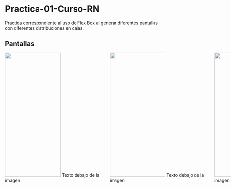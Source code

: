 # Practica-01-Curso-RN
Practica correspondiente al uso de Flex Box al generar diferentes pantallas con diferentes distribuciones en cajas. 

<h2> Pantallas </h2>




<style type="text/css">
#contenedor_principal{
width:1024px;
height:auto;
position:relative;
margin:auto;
}
.contenedor_imagen_texto{
width:335px;
height:auto;
position:relative;
display:inline-block;
vertical-align:top;
overflow:hidden;
}
.imagen, .texto{
width:100%;
height:auto;
position:relative;
display:inline;
}
.texto{
height:auto;
text-align:center
}
</style>

<div id="contenedor_principal">
<!--Primera Imagen-->
<div class="contenedor_imagen_texto">
<div class="imagen"><img src="https://i.postimg.cc/yW4zjKgh/dos.jpg" width="180" height="400"/></div>
<div class="texto">Texto debajo de la imagen</div>
</div>

<!--Segunda Imagen-->
<div class="contenedor_imagen_texto">
<div class="imagen"><img src="https://i.postimg.cc/yW4zjKgh/dos.jpg" width="180" height="400"/></div>
<div class="texto">Texto debajo de la imagen</div>
</div>

<!--tercera Imagen-->
<div class="contenedor_imagen_texto">
<div class="imagen"><img src="https://i.postimg.cc/yW4zjKgh/dos.jpg" width="180" height="400"/></div>
<div class="texto">Texto debajo de la imagen</div>
</div>
</div>

